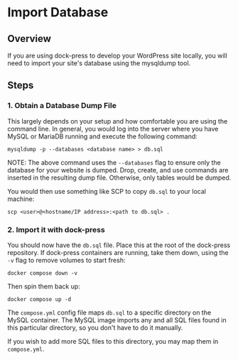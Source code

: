# Import Database
## Overview
If you are using dock-press to develop your WordPress site locally, you will need to import your site's database using the mysqldump tool.

## Steps
### 1. Obtain a Database Dump File
This largely depends on your setup and how comfortable you are using the command line. In general, you would log into the server where you have MySQL or MariaDB running and execute the following command:

```shell
mysqldump -p --databases <database name> > db.sql
```

NOTE: The above command uses the `--databases` flag to ensure only the database for your website is dumped. Drop, create, and use commands are inserted in the resulting dump file. Otherwise, only tables would be dumped.

You would then use something like SCP to copy `db.sql` to your local machine:

```shell
scp <user>@<hostname/IP address>:<path to db.sql> .
```

### 2. Import it with dock-press
You should now have the `db.sql` file. Place this at the root of the dock-press repository. If dock-press containers are running, take them down, using the `-v` flag to remove volumes to start fresh:

```shell
docker compose down -v
```

Then spin them back up:

```shell
docker compose up -d
```

The `compose.yml` config file maps `db.sql` to a specific directory on the MySQL container. The MySQL image imports any and all SQL files found in this particular directory, so you don't have to do it manually.

If you wish to add more SQL files to this directory, you may map them in `compose.yml`.
